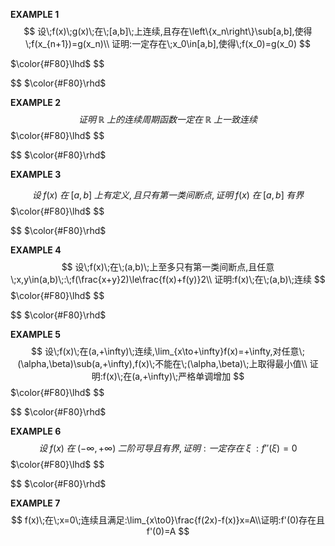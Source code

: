 **EXAMPLE 1**
$$
设\;f(x)\;g(x)\;在\;[a,b]\;上连续,且存在\left\{x_n\right\}\sub[a,b],使得\;f(x_{n+1})=g(x_n)\\
证明:一定存在\;x_0\in[a,b],使得\;f(x_0)=g(x_0)
$$

$\color{#F80}\lhd$
$$

$$
$\color{#F80}\rhd$

**EXAMPLE 2**
$$
证明\;\mathbb{R}\;上的连续周期函数一定在\;\mathbb{R}\;上一致连续
$$
$\color{#F80}\lhd$
$$

$$
$\color{#F80}\rhd$

**EXAMPLE 3**

$$
设\;f(x)\;在\;[a,b]\;上有定义,且只有第一类间断点,证明\;f(x)\;在\;[a,b]\;有界
$$
$\color{#F80}\lhd$
$$

$$
$\color{#F80}\rhd$

**EXAMPLE 4**
$$
设\;f(x)\;在\;(a,b)\;上至多只有第一类间断点,且任意\;x,y\in(a,b)\;:\;f(\frac{x+y}2)\le\frac{f(x)+f(y)}2\\
证明:f(x)\;在\;(a,b)\;连续
$$
$\color{#F80}\lhd$
$$

$$
$\color{#F80}\rhd$

**EXAMPLE 5**
$$
设\;f(x)\;在(a,+\infty)\;连续,\lim_{x\to+\infty}f(x)=+\infty,对任意\;(\alpha,\beta)\sub(a,+\infty),f(x)\;不能在\;(\alpha,\beta)\;上取得最小值\\
证明:f(x)\;在(a,+\infty)\;严格单调增加
$$
$\color{#F80}\lhd$
$$

$$
$\color{#F80}\rhd$

**EXAMPLE 6**
$$
设\;f(x)\;在\;(-\infty,+\infty)\;二阶可导且有界,证明:一定存在\;\xi\;:f''(\xi)=0
$$
$\color{#F80}\lhd$
$$

$$
$\color{#F80}\rhd$

**EXAMPLE 7**
$$
f(x)\;在\;x=0\;连续且满足:\lim_{x\to0}\frac{f(2x)-f(x)}x=A\\证明:f'(0)存在且f'(0)=A
$$
